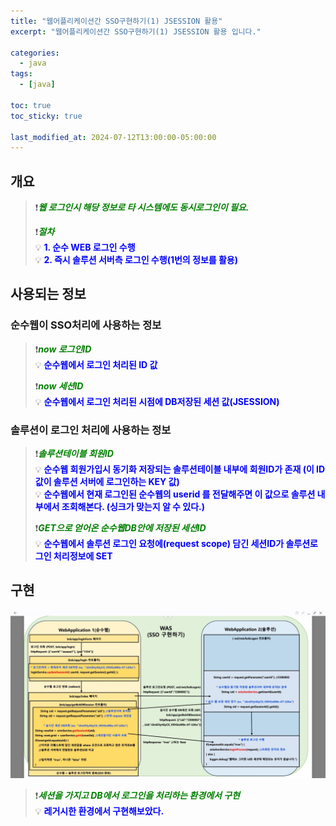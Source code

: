 ```yaml
---
title: "웹어플리케이션간 SSO구현하기(1) JSESSION 활용"
excerpt: "웹어플리케이션간 SSO구현하기(1) JSESSION 활용 입니다."

categories:
  - java
tags:
  - [java]

toc: true
toc_sticky: true

last_modified_at: 2024-07-12T13:00:00-05:00:00
---
```


## 개요 
> ❗<span style='color:green'>***웹 로그인시 해당 정보로 타 시스템에도 동시로그인이 필요.***</span>  
>   
> ❗<span style='color:green'>***절차***</span>  
> 💡 <span style='color:blue'>**1. 순수 WEB 로그인 수행**</span>  
> 💡 <span style='color:blue'>**2. 즉시 솔루션 서버측 로그인 수행(1번의 정보를 활용)**</span>  

## 사용되는 정보
### 순수웹이 SSO처리에 사용하는 정보
> ❗<span style='color:green'>***now 로그인ID***</span>  
> 💡 <span style='color:blue'>**순수웹에서 로그인 처리된 ID 값**</span>  
>   
> ❗<span style='color:green'>***now 세션ID***</span>  
> 💡 <span style='color:blue'>**순수웹에서 로그인 처리된 시점에 DB저장된 세션 값(JSESSION)**</span>  

### 솔루션이 로그인 처리에 사용하는 정보
> ❗<span style='color:green'>***솔루션테이블 회원ID***</span>  
> 💡 <span style='color:blue'>**순수웹 회원가입시 동기화 저장되는 솔루션테이블 내부에 회원ID가 존재 (이 ID값이 솔루션 서버에 로그인하는 KEY 값)**</span>  
> 💡 <span style='color:blue'>**순수웹에서 현재 로그인된 순수웹의 userid 를 전달해주면 이 값으로 솔루션 내부에서 조회해본다. (싱크가 맞는지 알 수 있다.)**</span>  
>   
> ❗<span style='color:green'>***GET으로 얻어온 순수웹DB안에 저장된 세션ID***</span>  
> 💡 <span style='color:blue'>**순수웹에서 솔루션 로그인 요청에(request scope) 담긴 세션ID가 솔루션로그인 처리정보에 SET**</span>  


## 구현
![사진1](/assets/images/WebProgramming/Java/java-sso1.jpg) 

> ❗<span style='color:green'>***세션을 가지고 DB에서 로그인을 처리하는 환경에서 구현***</span>  
> 💡 <span style='color:blue'>**레거시한 환경에서 구현해보았다.**</span>  